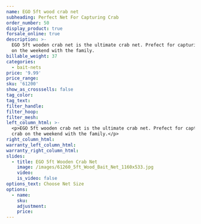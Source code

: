 ```yaml
---
name: EGO 5ft wood crab net
subheading: Perfect Net For Capturing Crab
order_number: 50
display_product: true
forsale_online: true
description: >-
  EGO 5ft wooden crab net is the ultimate crab net. Prefect for capturing crab
  on the weekend with the family.
billable_weight: 37
categories:
  - bait-nets
price: '9.99'
price_range:
sku: '61200'
show_as_crosssells: false
tag_color:
tag_text:
filter_handle:
filter_hoop:
filter_mesh:
left_column_html: >-
  <p>EGO 5ft wooden crab net is the ultimate crab net. Prefect for capturing
  crab on the weekend with the family.</p>
right_column_html:
warranty_left_column_html:
warranty_right_column_html:
slides:
  - title: EGO 5ft Wooden Crab Net
    image: /images/61260_5ft_Wood_Bait_Net_1160x533.jpg
    video:
    is_video: false
options_text: Choose Net Size
options:
  - name:
    sku:
    adjustment:
    price:
---
```


